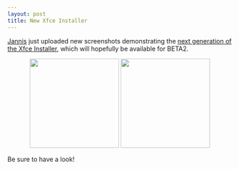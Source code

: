 ```yaml
---
layout: post
title: New Xfce Installer
---
```


<a href="http://dev.sten-net.de/">Jannis</a> just uploaded new screenshots demonstrating the <a href="http://dev.sten-net.de/2006/05/05/installit-new-screenshots/">next generation of the Xfce Installer</a>, which will hopefully be available for BETA2.

<center><a href="http://lunar-linux.org/~jannis/screenshots/i2t/installit-main-window-20060504.png"><img src="http://lunar-linux.org/~jannis/screenshots/i2t/installit-main-window-20060504.png"  width="200" /></a> <a href="http://lunar-linux.org/~jannis/screenshots/i2t/installit-download-20060504.png"><img src="http://lunar-linux.org/~jannis/screenshots/i2t/installit-download-20060504.png" width="200" /></a></center>

Be sure to have a look!
